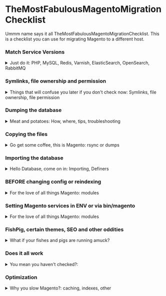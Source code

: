 # TheMostFabulousMagentoMigrationChecklist
Ummm name says it all TheMostFabulousMagentoMigrationChecklist. This is a checklist you can use for migrating Magento to a different host. 

### Match Service Versions
<details>
  <summary>Just do it: PHP, MySQL, Redis, Varnish, ElasticSearch, OpenSearch, RabbitMQ</summary>
  
  1. PHP
  2. MySQL
  3. Redis
  4. Varish
  5. ElasticSearch
  6. OpenSearch
  7. RabbitMQ

</details>

### Symlinks, file ownership and permission
<details>
  <summary>Things that will confuse you later if you don't check now: Symlinks, file ownership, file permission</summary>
  
  1. Symlinks
  2. file ownership
  3. file permission

</details>

### Dumping the database
<details>
  <summary>Meat and potatoes: How, where, tips, troubleshooting</summary>
  
  1. How
  2. Where
  3. Tips
  4. Troubleshooting

</details>

### Copying the files
<details>
  <summary>Go get some coffee, this is Magento: rsync or dumps</summary>
  
  1. Rsync in all its splendor
  2. Dumps if you must

</details>

### Importing the database
<details>
  <summary>Hello Database, come on in: Importing, Definers</summary>
  
  1. Import
  2. Definers

</details>

### BEFORE changing config or reindexing
<details>
  <summary>For the love of all things Magento: modules</summary>
  
  1. Why shouldn't I reindex yet? 
  2. Special Modules

</details>

### Setting Magento services in ENV or via bin/magento
<details>
  <summary>For the love of all things Magento: modules</summary>
  
  1. Why shouldn't I reindex yet? 
  2. Modules

</details>

### FishPig, certain themes, SEO and other oddities
<details>
  <summary>What if your fishes and pigs are running amuck?</summary>
  
  1. FishPig
  2. Pearl theme
  3. SEO

</details>

### Does it all work
<details>
  <summary>You mean you haven't checked?: </summary>
  
1. Logins
2. Checkout
3. Add to Cart

</details>

### Optimization
<details>
  <summary>Why you slow Magento?: caching, indexes, other </summary>
  
  1. Caching
  2. Indexes
  3. Other

</details>
